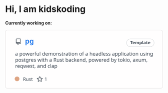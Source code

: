 # Hi, I am kidskoding

**Currently working on:**

[![pg](./current_repo_card.svg)](https://github.com/kidskoding/pg)
